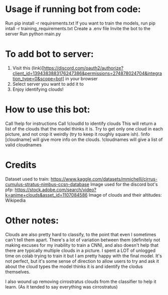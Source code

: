# Usage if running bot from code:
Run pip install -r requirements.txt
If you want to train the models, run pip intall -r training_requirements.txt
Create a .env file
Invite the bot to the server
Run python main.py

# To add bot to server:
1. Visit this (link)[https://discord.com/oauth2/authorize?client_id=1394383883176247386&permissions=274878024704&integration_type=0&scope=bot] in your browser
2. Select server you want to add it to
3. Enjoy identifying clouds!

# How to use this bot:
Call !help for instructions 
Call !cloudId to identify clouds
This will return a list of the clouds that the model thinks it is. Try to get only one cloud in each picture, and not crop it weirdly (try to keep it roughly square ish). 
!info \[cloudname\] will give more info on the clouds. !cloudnames will give a list of valid cloudnames

# Credits
Dataset used to train: https://www.kaggle.com/datasets/mmichelli/cirrus-cumulus-stratus-nimbus-ccsn-database
Image used for the discord bot's pfp: https://stock.adobe.com/search/video?k=anime+clouds&asset_id=1107084586
Image of clouds and their altitudes: Wikipedia

# Other notes:
Clouds are also pretty hard to classify, to the point that even I sometimes can't tell them apart. There's a lot of variation between them (definitely not making excuses for my inability to train a CNN), and also doesn't help that there are typically multiple clouds in a picture. I spent a LOT of unlogged time on colab trying to train it but I am pretty happy with the final model. It's not perfect, but it's some sense of direction to allow users to try and ask it about the cloud types the model thinks it is and identify the clodus themselves.

I also wound up removing cirrostratus clouds from the classifier to help it learn. (As it tended to say everything was cirrostratus)
